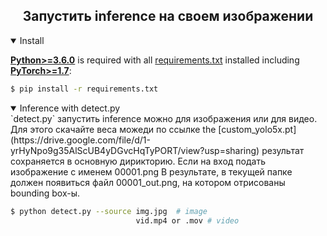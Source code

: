 ## <div align="center">Запустить inference на своем изображении</div>

<details open>
<summary>Install</summary>

[**Python>=3.6.0**](https://www.python.org/) is required with all
[requirements.txt](https://github.com/ultralytics/yolov5/blob/master/requirements.txt) installed including
[**PyTorch>=1.7**](https://pytorch.org/get-started/locally/):
<!-- $ sudo apt update && apt install -y libgl1-mesa-glx libsm6 libxext6 libxrender-dev -->

```bash
$ pip install -r requirements.txt
```
<details open>
<summary>Inference with detect.py</summary>
`detect.py` запустить inference можно для изображения или для видео. Для этого скачайте веса можеди по ссылке 
the [custom_yolo5x.pt](https://drive.google.com/file/d/1-yrHyNpo9g35AlScUB4yDGvcHqTyPORT/view?usp=sharing) результат сохраняется в основную дирикторию.
Если на вход подать изображение с именем 00001.png
В результате, в текущей папке должен появиться файл 00001_out.png, на котором отрисованы bounding box-ы.

```bash
$ python detect.py --source img.jpg  # image
                            vid.mp4 or .mov # video

```